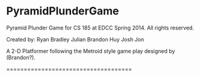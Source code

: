 PyramidPlunderGame
====================================

Pyramid Plunder Game for CS 185 at EDCC Spring 2014.  All rights reserved.

Created by:
    Ryan
    Bradley
    Julian
    Brandon
    Huy
    Josh
    Jon
    
    
A 2-D Platformer following the Metroid style game play designed by (Brandon?).

====================================
